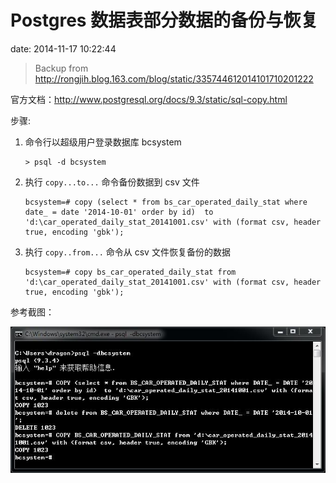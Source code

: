# Postgres 数据表部分数据的备份与恢复

date: 2014-11-17 10:22:44

> Backup from <http://rongjih.blog.163.com/blog/static/335744612014101710201222>

官方文档：<http://www.postgresql.org/docs/9.3/static/sql-copy.html>

步骤:

1. 命令行以超级用户登录数据库 bcsystem
    ```
    > psql -d bcsystem
    ```
2. 执行 `copy...to...` 命令备份数据到 csv 文件
    ```
    bcsystem=# copy (select * from bs_car_operated_daily_stat where date_ = date '2014-10-01' order by id)	to 'd:\car_operated_daily_stat_20141001.csv' with (format csv, header true, encoding 'gbk');
    ```

3. 执行 `copy..from...` 命令从 csv 文件恢复备份的数据
    ```
    bcsystem=# copy bs_car_operated_daily_stat from 'd:\car_operated_daily_stat_20141001.csv' with (format csv, header true, encoding 'gbk');
    ```

参考截图：

![](images/postgres-copy.jpg)